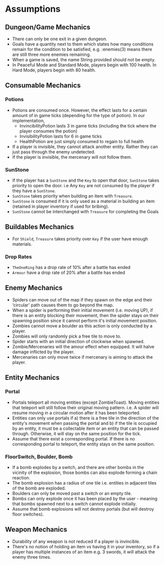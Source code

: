 # Assumptions
## Dungeon/Game Mechanics
* There can only be one exit in a given dungeon.
* Goals have a quantity next to them which states how many conditions remain for the condition to be satisfied, e.g. :enemies(3) means there are still three more enemies remaining.
* When a game is saved, the name String provided should not be empty.
* In Peaceful Mode and Standard Mode, players begin with 100 health. In Hard Mode, players begin with 80 health.

## Consumable Mechanics
### Potions
* Potions are consumed once. However, the effect lasts for a certain amount of in game ticks (depending for the type of potion). In our implementation,
  - InvincibilityPotion lasts 3 in game ticks (including the tick where the player consumes the potion)
  - InvisibilityPotion lasts for 6 in game ticks
  - HealthPotion are just simply consumed to regain to full health
* If a player is invisible, they cannot attack another entity. Rather they can just pass through the enemy undetected.
* If the player is invisible, the mercenary will not follow them.

### SunStone
* If the player has a `SunStone` and the `Key` to open that door, `SunStone` takes priority to open the door. i.e Any `Key` are not consumed by the player if they have a `SunStone`.
* `SunStone` takes priority when building an item with `Treasure`.
* `SunStone` is consumed if it is only used as a material in building an item (retained in player inventory if used for bribing).
* `SunStone` cannot be interchanged with `Treasure` for completing the Goals

## Buildables Mechanics
* For `Shield`, `Treasure` takes priority over `Key` if the user have enough materials.
### Drop Rates
* `TheOneRing` has a drop rate of 10% after a battle has ended
* `Armour` have a drop rate of 20% after a battle has ended
## Enemy Mechanics
* Spiders can move out of the map if they spawn on the edge and their ‘circular' path causes them to go beyond the map.
* When a spider is performing their initial movement (i.e. moving UP), if there is an entity blocking their movement, then the spider stays on their spawning position since it cannot perform it's initial movement position.
* Zombies cannot move a boulder as this action is only conducted by a player.
* Zombies will only randomly pick a free tile to move to.
* Spider starts with an initial direction of clockwise when spawned.
* Zombie/Mercenaries will the amour effect when equipped. It will halve damage inflicted by the player.
* Mercenaries can only move twice if mercenary is aiming to attack the player.
## Entity Mechanics
### Portal
* Portals teleport all moving entities (except ZombieToast). Moving entities that teleport will still follow their original moving pattern. i.e. A spider will resume moving in a circular motion after it has been teleported.
* Entities can only use portals if a) there is a free tile in the direction of the entity's movement when passing the portal and b) if the tile is occupied by an entity, it must be a collectable item or an entity that can be passed through. Otherwise, it will stay on the same position for the tick.
* Assume that there exist a corresponding portal. If there is no corresponding portal to teleport, the entity stays on the same position.

### FloorSwitch, Boulder, Bomb
* If a bomb explodes by a switch, and there are other bombs in the vicinity of the explosion, those bombs can also explode forming a chain reaction.
* The bomb explosion has a radius of one tile i.e. entities in adjacent tiles of the bomb are exploded.
* Boulders can only be moved past a switch or an empty tile.
* Bombs can only explode once it has been placed by the user - meaning that bombs spawned next to a switch cannot explode initially.
* Assume that bomb explosions will not destroy portals (but will destroy floor switches).

## Weapon Mechanics
* Durability of any weapon is not reduced if a player is invincible.
* There's no notion of holding an item vs having it in your inventory, so if a player has multiple instances of an item e.g. 3 swords, it will attack the enemy three times.
